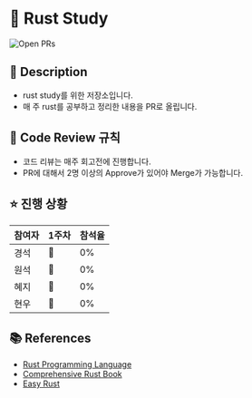 # 📖 Rust Study

![Open PRs](https://img.shields.io/github/issues-pr-raw/rust-study-t/rust?logo=rust&logoColor=white)

## 🔸 Description
- rust study를 위한 저장소입니다.
- 매 주 rust를 공부하고 정리한 내용을 PR로 올립니다.

## 🔸 Code Review 규칙
- 코드 리뷰는 매주 회고전에 진행합니다.
- PR에 대해서 2명 이상의 Approve가 있어야 Merge가 가능합니다.

## ⭐ 진행 상황
| 참여자 | 1주차 | 참석율 |
|-----|-----|-----|
| 경석  | 🔄 | 0% |
| 원석  | 🔄 | 0% |
| 혜지  | 🔄 | 0% |
| 현우  | 🔄 | 0% |

## 📚 References
- [Rust Programming Language](https://doc.rust-kr.org/)
- [Comprehensive Rust Book](https://google.github.io/comprehensive-rust/ko/other-resources.html)
- [Easy Rust](https://www.manning.com/books/learn-rust-in-a-month-of-lunches)